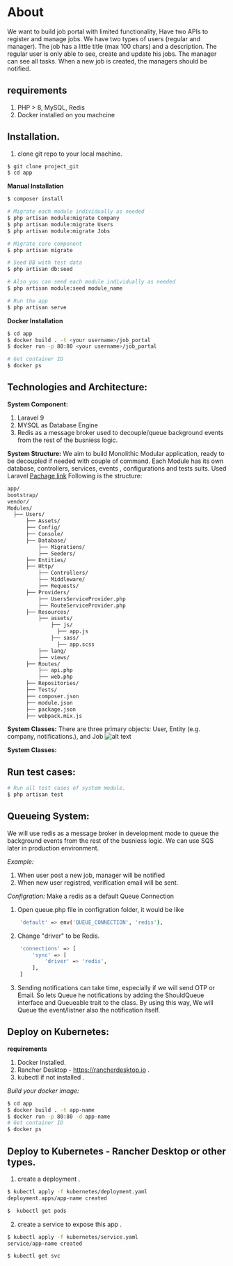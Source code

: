 # About
We want to build job portal with limited functionality, Have two APIs to register and manage jobs. 
We have two types of users (regular and manager).
The job has a little title (max 100 chars) and a description.
The regular user is only able to see, create and update his jobs. The manager can see all tasks. When a
new job is created, the managers should be notified.

## requirements 
1. PHP > 8, MySQL, Redis
2. Docker installed on you machcine 

## Installation. 
1. clone git repo to your local machine.

```bash
$ git clone project_git
$ cd app
```

**Manual Installation**

```sh
$ composer install

# Migrate each module individually as needed
$ php artisan module:migrate Company
$ php artisan module:migrate Users
$ php artisan module:migrate Jobs

# Migrate core component 
$ php artisan migrate

# Seed DB with test data 
$ php artisan db:seed

# Also you can seed each module individually as needed 
$ php artisan module:seed module_name

# Run the app
$ php artisan serve
```

**Docker Installation**
```sh
$ cd app
$ docker build . -t <your username>/job_portal
$ docker run -p 80:80 <your username>/job_portal

# Get container ID
$ docker ps
```

## Technologies and Architecture:
**System Component:**
1. Laravel 9 
2. MYSQL as Database Engine
3. Redis as a message broker used to decouple/queue background events from the rest of the busniess logic.

**System Structure:**
We aim to build Monolithic Modular application, ready to be decoupled if needed with couple of command.
Each Module has its own database, controllers, services, events , configurations and tests suits.
Used Laravel [Pachage link](https://github.com/nWidart/laravel-modules) 
Following is the structure:
```sh
app/
bootstrap/
vendor/
Modules/
  ├── Users/
      ├── Assets/
      ├── Config/
      ├── Console/
      ├── Database/
          ├── Migrations/
          ├── Seeders/
      ├── Entities/
      ├── Http/
          ├── Controllers/
          ├── Middleware/
          ├── Requests/
      ├── Providers/
          ├── UsersServiceProvider.php
          ├── RouteServiceProvider.php
      ├── Resources/
          ├── assets/
              ├── js/
                ├── app.js
              ├── sass/
                ├── app.scss
          ├── lang/
          ├── views/
      ├── Routes/
          ├── api.php
          ├── web.php
      ├── Repositories/
      ├── Tests/
      ├── composer.json
      ├── module.json
      ├── package.json
      ├── webpack.mix.js
```

**System Classes:**
There are three primary objects: User, Entity (e.g. company, notifications.), and Job
![alt text](http://url/to/img.png)


**System Classes:**


## Run test cases:
```sh
# Run all test cases of system module.
$ php artisan test
```

## Queueing System:
We will use redis as a message broker in development mode to queue the background events from the rest of the busniess logic.
We can use SQS later in production environment.

*Example:*
1. When user post a new job, manager will be notified
2. When new user registred, verification email will be sent.

*Configration:*
Make a redis as a default Queue Connection
1. Open queue.php file in configration folder, it would be like
```sh
    'default' => env('QUEUE_CONNECTION', 'redis'),
```
2. Change "driver" to be Redis. 
```sh
    'connections' => [
        'sync' => [
            'driver' => 'redis',
        ],
    ]
```
3. Sending notifications can take time, especially if we will send OTP or Email. So lets Queue he  notifications by adding the ShouldQueue interface and Queueable trait to the class.
By using this way, We will Queue the event/listner also the notification itself.  


## Deploy on Kubernetes:

**requirements**
1. Docker Installed.
2. Rancher Desktop - https://rancherdesktop.io .
3. kubectl if not installed .

*Build  your docker image:*
```sh
$ cd app
$ docker build . -t app-name
$ docker run -p 80:80 -d app-name
# Get container ID
$ docker ps
```

## Deploy to Kubernetes - Rancher Desktop or other types. 
1. create a deployment .
```sh 
$ kubectl apply -f kubernetes/deployment.yaml 
deployment.apps/app-name created

$  kubectl get pods
```

2. create a service to expose this app .
```sh
$ kubectl apply -f kubernetes/service.yaml
service/app-name created

$ kubectl get svc
```